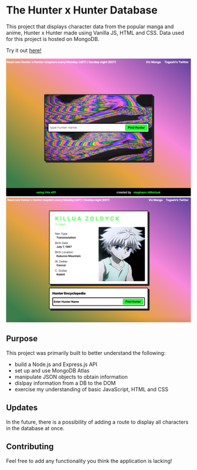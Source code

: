 # The Hunter x Hunter Database
This project that displays character data from the popular manga and anime, Hunter x Hunter made using Vanilla JS, HTML and CSS.
Data used for this project is hosted on MongoDB.

Try it out [here!](https://the-hunter-api.netlify.app/)

![screenshot](media/screenshot.png)
![screenshot two](media/screenshot2.png)

## Purpose
This project was primarily built to better understand the following:
* build a Node.js and Express.js API
* set up and use MongoDB Atlas
* manipulate JSON objects to obtain information
* dislpay information from a DB to the DOM
* exercise my understanding of basic JavaScript, HTML and CSS

## Updates
In the future, there is a possibility of adding a route to display all characters in the database at once.

## Contributing
Feel free to add any functionality you think the application is lacking!
